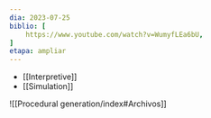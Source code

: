 ```yaml
---
dia: 2023-07-25
biblio: [
	https://www.youtube.com/watch?v=WumyfLEa6bU,
]
etapa: ampliar
---
```


* [[Interpretive]]
* [[Simulation]]






![[Procedural generation/index#Archivos]]
